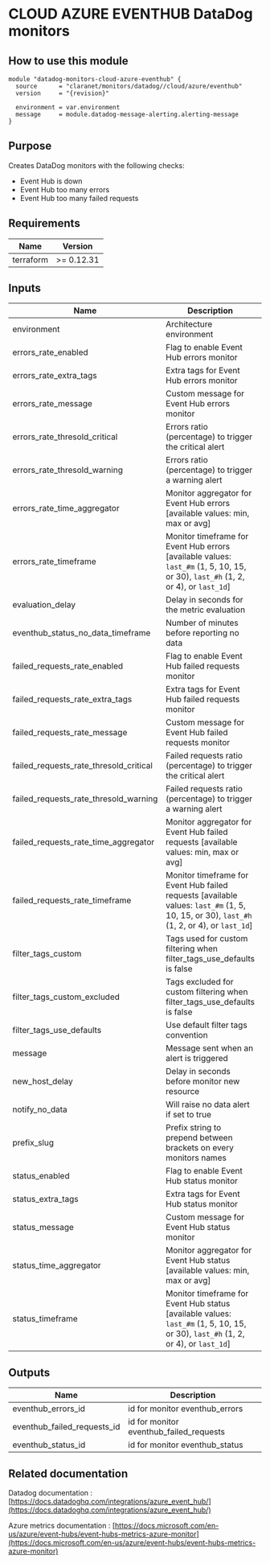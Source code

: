 # CLOUD AZURE EVENTHUB DataDog monitors

## How to use this module

```hcl
module "datadog-monitors-cloud-azure-eventhub" {
  source      = "claranet/monitors/datadog//cloud/azure/eventhub"
  version     = "{revision}"

  environment = var.environment
  message     = module.datadog-message-alerting.alerting-message
}

```

## Purpose

Creates DataDog monitors with the following checks:

- Event Hub is down
- Event Hub too many errors
- Event Hub too many failed requests

## Requirements

| Name | Version |
|------|---------|
| terraform | >= 0.12.31 |

## Inputs

| Name | Description | Type | Default | Required |
|------|-------------|------|---------|:--------:|
| environment | Architecture environment | `string` | n/a | yes |
| errors\_rate\_enabled | Flag to enable Event Hub errors monitor | `string` | `"true"` | no |
| errors\_rate\_extra\_tags | Extra tags for Event Hub errors monitor | `list(string)` | `[]` | no |
| errors\_rate\_message | Custom message for Event Hub errors monitor | `string` | `""` | no |
| errors\_rate\_thresold\_critical | Errors ratio (percentage) to trigger the critical alert | `number` | `90` | no |
| errors\_rate\_thresold\_warning | Errors ratio (percentage) to trigger a warning alert | `number` | `50` | no |
| errors\_rate\_time\_aggregator | Monitor aggregator for Event Hub errors [available values: min, max or avg] | `string` | `"min"` | no |
| errors\_rate\_timeframe | Monitor timeframe for Event Hub errors [available values: `last_#m` (1, 5, 10, 15, or 30), `last_#h` (1, 2, or 4), or `last_1d`] | `string` | `"last_5m"` | no |
| evaluation\_delay | Delay in seconds for the metric evaluation | `number` | `900` | no |
| eventhub\_status\_no\_data\_timeframe | Number of minutes before reporting no data | `string` | `10` | no |
| failed\_requests\_rate\_enabled | Flag to enable Event Hub failed requests monitor | `string` | `"true"` | no |
| failed\_requests\_rate\_extra\_tags | Extra tags for Event Hub failed requests monitor | `list(string)` | `[]` | no |
| failed\_requests\_rate\_message | Custom message for Event Hub failed requests monitor | `string` | `""` | no |
| failed\_requests\_rate\_thresold\_critical | Failed requests ratio (percentage) to trigger the critical alert | `number` | `90` | no |
| failed\_requests\_rate\_thresold\_warning | Failed requests ratio (percentage) to trigger a warning alert | `number` | `50` | no |
| failed\_requests\_rate\_time\_aggregator | Monitor aggregator for Event Hub failed requests [available values: min, max or avg] | `string` | `"min"` | no |
| failed\_requests\_rate\_timeframe | Monitor timeframe for Event Hub failed requests [available values: `last_#m` (1, 5, 10, 15, or 30), `last_#h` (1, 2, or 4), or `last_1d`] | `string` | `"last_5m"` | no |
| filter\_tags\_custom | Tags used for custom filtering when filter\_tags\_use\_defaults is false | `string` | `"*"` | no |
| filter\_tags\_custom\_excluded | Tags excluded for custom filtering when filter\_tags\_use\_defaults is false | `string` | `""` | no |
| filter\_tags\_use\_defaults | Use default filter tags convention | `string` | `"true"` | no |
| message | Message sent when an alert is triggered | `any` | n/a | yes |
| new\_host\_delay | Delay in seconds before monitor new resource | `number` | `300` | no |
| notify\_no\_data | Will raise no data alert if set to true | `bool` | `true` | no |
| prefix\_slug | Prefix string to prepend between brackets on every monitors names | `string` | `""` | no |
| status\_enabled | Flag to enable Event Hub status monitor | `string` | `"true"` | no |
| status\_extra\_tags | Extra tags for Event Hub status monitor | `list(string)` | `[]` | no |
| status\_message | Custom message for Event Hub status monitor | `string` | `""` | no |
| status\_time\_aggregator | Monitor aggregator for Event Hub status [available values: min, max or avg] | `string` | `"max"` | no |
| status\_timeframe | Monitor timeframe for Event Hub status [available values: `last_#m` (1, 5, 10, 15, or 30), `last_#h` (1, 2, or 4), or `last_1d`] | `string` | `"last_5m"` | no |

## Outputs

| Name | Description |
|------|-------------|
| eventhub\_errors\_id | id for monitor eventhub\_errors |
| eventhub\_failed\_requests\_id | id for monitor eventhub\_failed\_requests |
| eventhub\_status\_id | id for monitor eventhub\_status |

## Related documentation

Datadog documentation : [https://docs.datadoghq.com/integrations/azure_event_hub/](https://docs.datadoghq.com/integrations/azure_event_hub/)

Azure metrics documentation : [https://docs.microsoft.com/en-us/azure/event-hubs/event-hubs-metrics-azure-monitor](https://docs.microsoft.com/en-us/azure/event-hubs/event-hubs-metrics-azure-monitor)
